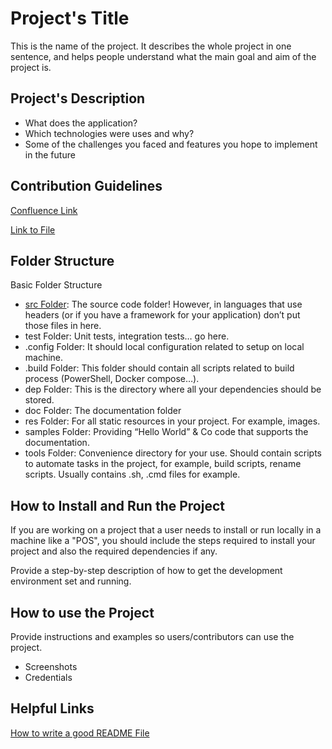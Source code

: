 # Project's Title
This is the name of the project. It describes the whole project in one sentence, and helps people understand what the main goal and aim of the project is.
 
 ## Project's Description
 * What does the application?
 * Which technologies were uses and why?
 * Some of the challenges you faced and features you hope to implement in the future
 
 ## Contribution Guidelines
 [Confluence Link](https://devstack.vwgroup.com/confluence/display/PMATVME/2023-01-17+%7C+TechTalk)
 
 [Link to File](/ContributionGuidelines.md)
 
 ## Folder Structure
 Basic Folder Structure
 * [src Folder](src): The source code folder! However, in languages that use headers (or if you have a framework for your application) don’t put those files in here.
 * test Folder: Unit tests, integration tests… go here.
 * .config Folder: It should local configuration related to setup on local machine.
 * .build Folder: This folder should contain all scripts related to build process (PowerShell, Docker compose…).
 * dep Folder: This is the directory where all your dependencies should be stored.
 * doc Folder: The documentation folder
 * res Folder: For all static resources in your project. For example, images.
 * samples Folder: Providing “Hello World” & Co code that supports the documentation.
 * tools Folder: Convenience directory for your use. Should contain scripts to automate tasks in the project, for example, build scripts, rename scripts. Usually contains .sh, .cmd files for example.

 ## How to Install and Run the Project
 If you are working on a project that a user needs to install or run locally in a machine like a "POS", you should include the steps required to install your project and also the required dependencies if any.

Provide a step-by-step description of how to get the development environment set and running.

 ## How to use the Project
 Provide instructions and examples so users/contributors can use the project.
 * Screenshots
 * Credentials

 ## Helpful Links
 [How to write a good README File](https://www.freecodecamp.org/news/how-to-write-a-good-readme-file/)
